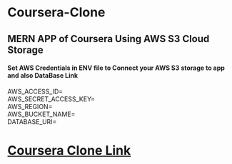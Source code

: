 # Coursera-Clone

## MERN APP of Coursera Using AWS S3 Cloud Storage

#### Set AWS Credentials in ENV file to Connect your AWS S3 storage to app and also DataBase Link

AWS_ACCESS_ID=<br/>
AWS_SECRET_ACCESS_KEY=<br/>
AWS_REGION=<br/>
AWS_BUCKET_NAME=<br/>
DATABASE_URI= <br/>

# [Coursera Clone Link](https://coursera-clone-app.herokuapp.com)
